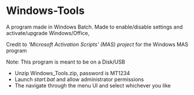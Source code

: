 # Windows-Tools
A program made in Windows Batch. Made to enable/disable settings and activate/upgrade Windows/Office, 

Credit to *'Microsoft Activation Scripts' (MAS) project* for the Windows MAS program

Note: This program is meant to be on a Disk/USB


- Unzip Windows_Tools.zip, password is MT1234
- Launch *start.bat* and allow administrator permissions
- The navigate through the menu UI and select whichever you like
